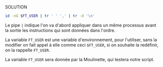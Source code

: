 SOLUTION
```bash
id -nG $FT_USER | tr ' ' ',' | tr -d '\n'
```

Le pipe `|`  indique l'on va d'abord appliquer dans un même processus avant la sortie les instructions qui sont données dans l'ordre.

La variable `FT_USER` est une variable d'environnement, pour l'utiliser, sans la modifier on fait appel à elle comme ceci `$FT_USER`, si on souhaite la redéfinir, on la rappelle `FT_USER`.

La variable `FT_USER` sera donnée par la Moulinette, qui testera notre script.
